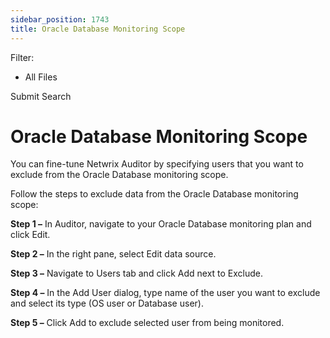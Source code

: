 ```yaml
---
sidebar_position: 1743
title: Oracle Database Monitoring Scope
---
```


Filter: 

* All Files

Submit Search

# Oracle Database Monitoring Scope

You can fine-tune Netwrix Auditor by specifying users that you want to exclude from the Oracle Database monitoring scope.

Follow the steps to exclude data from the Oracle Database monitoring scope:

**Step 1 –** In Auditor, navigate to your Oracle Database monitoring plan and click Edit.

**Step 2 –** In the right pane, select Edit data source.

**Step 3 –** Navigate to Users tab and click Add next to Exclude.

**Step 4 –** In the Add User dialog, type name of the user you want to exclude and select its type (OS user or Database user).

**Step 5 –** Click Add to exclude selected user from being monitored.